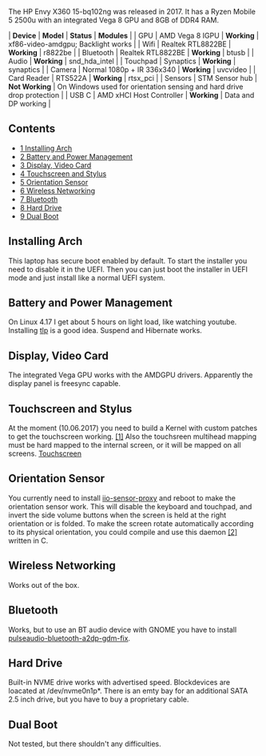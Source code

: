 The HP Envy X360 15-bq102ng was released in 2017\. It has a Ryzen Mobile 5 2500u with an integrated Vega 8 GPU and 8GB of DDR4 RAM.

| **Device** | **Model** | **Status** | **Modules** |
| GPU | AMD Vega 8 IGPU | **Working** | xf86-video-amdgpu; Backlight works |
| Wifi | Realtek RTL8822BE | **Working** | r8822be |
| Bluetooth | Realtek RTL8822BE | **Working** | btusb |
| Audio | **Working** | snd_hda_intel |
| Touchpad | Synaptics | **Working** | synaptics |
| Camera | Normal 1080p + IR 336x340 | **Working** | uvcvideo |
| Card Reader | RTS522A | **Working** | rtsx_pci |
| Sensors | STM Sensor hub | **Not Working** | On Windows used for orientation sensing and hard drive drop protection |
| USB C | AMD xHCI Host Controller | **Working** | Data and DP working |

## Contents

*   [1 Installing Arch](#Installing_Arch)
*   [2 Battery and Power Management](#Battery_and_Power_Management)
*   [3 Display, Video Card](#Display.2C_Video_Card)
*   [4 Touchscreen and Stylus](#Touchscreen_and_Stylus)
*   [5 Orientation Sensor](#Orientation_Sensor)
*   [6 Wireless Networking](#Wireless_Networking)
*   [7 Bluetooth](#Bluetooth)
*   [8 Hard Drive](#Hard_Drive)
*   [9 Dual Boot](#Dual_Boot)

## Installing Arch

This laptop has secure boot enabled by default. To start the installer you need to disable it in the UEFI. Then you can just boot the installer in UEFI mode and just install like a normal UEFI system.

## Battery and Power Management

On Linux 4.17 I get about 5 hours on light load, like watching youtube. Installing [tlp](https://www.archlinux.org/packages/?name=tlp) is a good idea. Suspend and Hibernate works.

## Display, Video Card

The integrated Vega GPU works with the AMDGPU drivers. Apparently the display panel is freesync capable.

## Touchscreen and Stylus

At the moment (10.06.2017) you need to build a Kernel with custom patches to get the touchscreen working. [[1]](https://bugzilla.kernel.org/show_bug.cgi?id=198715) Also the touchsreen multihead mapping must be hard mapped to the internal screen, or it will be mapped on all screens. [Touchscreen](/index.php/Touchscreen "Touchscreen")

## Orientation Sensor

You currently need to install [iio-sensor-proxy](https://www.archlinux.org/packages/?name=iio-sensor-proxy) and reboot to make the orientation sensor work. This will disable the keyboard and touchpad, and invert the side volume buttons when the screen is held at the right orientation or is folded. To make the screen rotate automatically according to its physical orientation, you could compile and use this daemon [[2]](https://github.com/mrquincle/yoga-900-auto-rotate) written in C.

## Wireless Networking

Works out of the box.

## Bluetooth

Works, but to use an BT audio device with GNOME you have to install [pulseaudio-bluetooth-a2dp-gdm-fix](https://aur.archlinux.org/packages/pulseaudio-bluetooth-a2dp-gdm-fix/).

## Hard Drive

Built-in NVME drive works with advertised speed. Blockdevices are loacated at /dev/nvme0n1p*. There is an emty bay for an additional SATA 2.5 inch drive, but you have to buy a proprietary cable.

## Dual Boot

Not tested, but there shouldn't any difficulties.